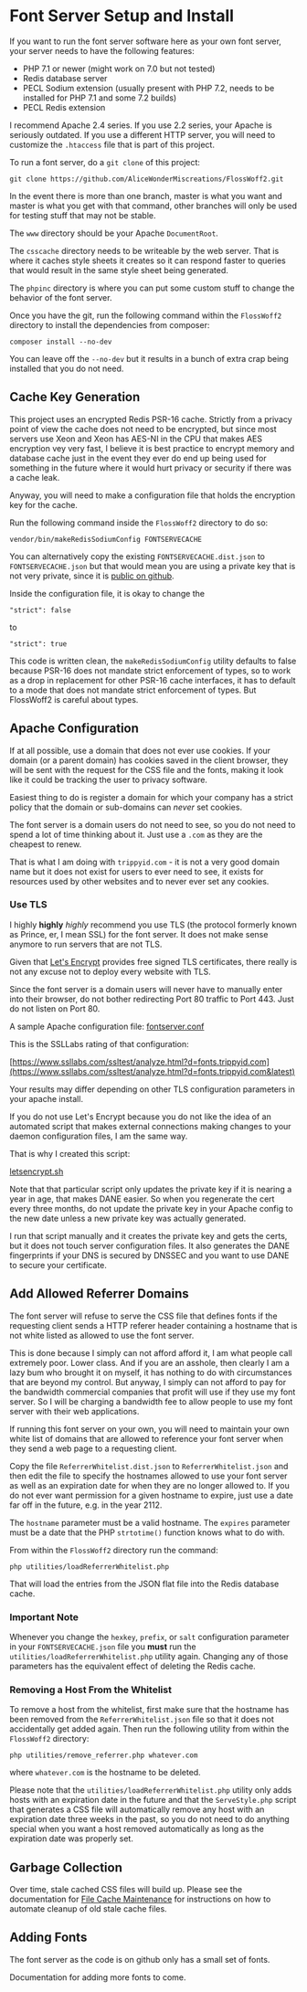 Font Server Setup and Install
=============================

If you want to run the font server software here as your own font server, your
server needs to have the following features:

* PHP 7.1 or newer (might work on 7.0 but not tested)
* Redis database server
* PECL Sodium extension (usually present with PHP 7.2, needs to be installed
  for PHP 7.1 and some 7.2 builds)
* PECL Redis extension

I recommend Apache 2.4 series. If you use 2.2 series, your Apache is seriously
outdated. If you use a different HTTP server, you will need to customize the
`.htaccess` file that is part of this project.

To run a font server, do a `git clone` of this project:

    git clone https://github.com/AliceWonderMiscreations/FlossWoff2.git

In the event there is more than one branch, master is what you want and master
is what you get with that command, other branches will only be used for testing
stuff that may not be stable.

The `www` directory should be your Apache `DocumentRoot`.

The `csscache` directory needs to be writeable by the web server. That is where
it caches style sheets it creates so it can respond faster to queries that
would result in the same style sheet being generated.

The `phpinc` directory is where you can put some custom stuff to change the
behavior of the font server.

Once you have the git, run the following command within the `FlossWoff2`
directory to install the dependencies from composer:

    composer install --no-dev

You can leave off the `--no-dev` but it results in a bunch of extra crap being
installed that you do not need.

Cache Key Generation
--------------------

This project uses an encrypted Redis PSR-16 cache. Strictly from a privacy
point of view the cache does not need to be encrypted, but since most servers
use Xeon and Xeon has AES-NI in the CPU that makes AES encryption vey very
fast, I believe it is best practice to encrypt memory and database cache just
in the event they ever do end up being used for something in the future where
it would hurt privacy or security if there was a cache leak.

Anyway, you will need to make a configuration file that holds the encryption
key for the cache.

Run the following command inside the `FlossWoff2` directory to do so:

    vendor/bin/makeRedisSodiumConfig FONTSERVECACHE

You can alternatively copy the existing `FONTSERVECACHE.dist.json` to
`FONTSERVECACHE.json` but that would mean you are using a private key that is
not very private, since it is
[public on github](https://github.com/AliceWonderMiscreations/FlossWoff2/blob/master/FONTSERVECACHE.dist.json).

Inside the configuration file, it is okay to change the

    "strict": false

to

    "strict": true

This code is written clean, the `makeRedisSodiumConfig` utility defaults to
false because PSR-16 does not mandate strict enforcement of types, so to work
as a drop in replacement for other PSR-16 cache interfaces, it has to default
to a mode that does not mandate strict enforcement of types. But FlossWoff2 is
careful about types.


Apache Configuration
--------------------

If at all possible, use a domain that does not ever use cookies. If your domain
(or a parent domain) has cookies saved in the client browser, they will be sent
with the request for the CSS file and the fonts, making it look like it could
be tracking the user to privacy software.

Easiest thing to do is register a domain for which your company has a strict
policy that the domain or sub-domains can *never* set cookies.

The font server is a domain users do not need to see, so you do not need to
spend a lot of time thinking about it. Just use a `.com` as they are the
cheapest to renew.

That is what I am doing with `trippyid.com` - it is not a very good domain name
but it does not exist for users to ever need to see, it exists for resources
used by other websites and to never ever set any cookies.

### Use TLS

I highly __highly__ *highly* recommend you use TLS (the protocol formerly known
as Prince, er, I mean SSL) for the font server. It does not make sense anymore
to run servers that are not TLS.

Given that [Let's Encrypt](https://letsencrypt.org/) provides free signed TLS
certificates, there really is not any excuse not to deploy every website with
TLS.

Since the font server is a domain users will never have to manually enter into
their browser, do not bother redirecting Port 80 traffic to Port 443. Just do
not listen on Port 80.

A sample Apache configuration file: [fontserver.conf](fontserver.conf)

This is the SSLLabs rating of that configuration:

[https://www.ssllabs.com/ssltest/analyze.html?d=fonts.trippyid.com](https://www.ssllabs.com/ssltest/analyze.html?d=fonts.trippyid.com&latest)

Your results may differ depending on other TLS configuration parameters in your
apache install.

If you do not use Let's Encrypt because you do not like the idea of an
automated script that makes external connections making changes to your daemon
configuration files, I am the same way.

That is why I created this script:

[letsencrypt.sh](https://gist.github.com/AliceWonderMiscreations/de1a37b41df545eba3b6d6e77f6f29fb)

Note that that particular script only updates the private key if it is nearing
a year in age, that makes DANE easier. So when you regenerate the cert every
three months, do not update the private key in your Apache config to the new
date unless a new private key was actually generated.

I run that script manually and it creates the private key and gets the certs,
but it does not touch server configuration files. It also generates the DANE
fingerprints if your DNS is secured by DNSSEC and you want to use DANE to
secure your certificate.


Add Allowed Referrer Domains
----------------------------

The font server will refuse to serve the CSS file that defines fonts if the
requesting client sends a HTTP referer header containing a hostname that is not
white listed as allowed to use the font server.

This is done because I simply can not afford afford it, I am what people call
extremely poor. Lower class. And if you are an asshole, then clearly I am a
lazy bum who brought it on myself, it has nothing to do with circumstances that
are beyond my control. But anyway, I simply can not afford to pay for the
bandwidth commercial companies that profit will use if they use my font server.
So I will be charging a bandwidth fee to allow people to use my font server
with their web applications.

If running this font server on your own, you will need to maintain your own
white list of domains that are allowed to reference your font server when they
send a web page to a requesting client.

Copy the file `ReferrerWhitelist.dist.json` to `ReferrerWhitelist.json` and
then edit the file to specify the hostnames allowed to use your font server as
well as an expiration date for when they are no longer allowed to. If you do
not ever want permission for a given hostname to expire, just use a date far
off in the future, e.g. in the year 2112.

The `hostname` parameter must be a valid hostname. The `expires` parameter must
be a date that the PHP `strtotime()` function knows what to do with.

From within the `FlossWoff2` directory run the command:

    php utilities/loadReferrerWhitelist.php

That will load the entries from the JSON flat file into the Redis database
cache.

### Important Note

Whenever you change the `hexkey`, `prefix`, or `salt` configuration parameter
in your `FONTSERVECACHE.json` file you __must__ run the
`utilities/loadReferrerWhitelist.php` utility again. Changing any of those
parameters has the equivalent effect of deleting the Redis cache.

### Removing a Host From the Whitelist

To remove a host from the whitelist, first make sure that the hostname has been
removed from the `ReferrerWhitelist.json` file so that it does not accidentally
get added again. Then run the following utility from within the `FlossWoff2`
directory:

    php utilities/remove_referrer.php whatever.com

where `whatever.com` is the hostname to be deleted.

Please note that the `utilities/loadReferrerWhitelist.php` utility only adds
hosts with an expiration date in the future and that the `ServeStyle.php`
script that generates a CSS file will automatically remove any host with an
expiration date three weeks in the past, so you do not need to do anything
special when you want a host removed automatically as long as the expiration
date was properly set.


Garbage Collection
------------------

Over time, stale cached CSS files will build up. Please see the documentation
for [File Cache Maintenance](../utilities/utilities#file-cache-maintenance)
for instructions on how to automate cleanup of old stale cache files.


Adding Fonts
------------

The font server as the code is on github only has a small set of fonts.

Documentation for adding more fonts to come.











